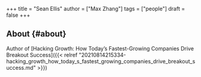 +++
title = "Sean Ellis"
author = ["Max Zhang"]
tags = ["people"]
draft = false
+++

## About {#about}

Author of [Hacking Growth: How Today’s Fastest-Growing Companies Drive Breakout Success]({{< relref "20210814215334-hacking_growth_how_today_s_fastest_growing_companies_drive_breakout_success.md" >}})
